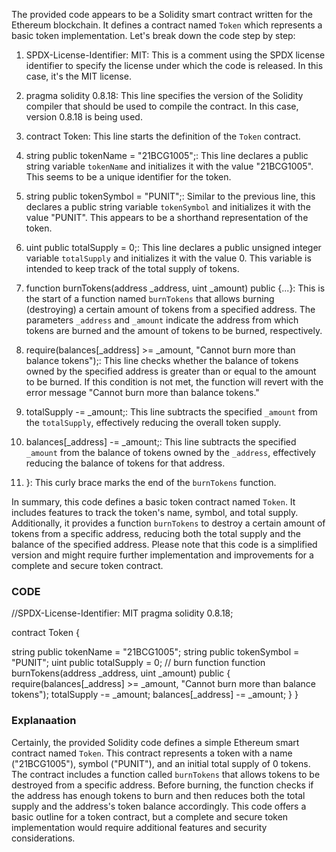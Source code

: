 The provided code appears to be a Solidity smart contract written for the Ethereum blockchain. It defines a contract named `Token` which represents a basic token implementation. Let's break down the code step by step:

1. SPDX-License-Identifier: MIT: This is a comment using the SPDX license identifier to specify the license under which the code is released. In this case, it's the MIT license.

2. pragma solidity 0.8.18: This line specifies the version of the Solidity compiler that should be used to compile the contract. In this case, version 0.8.18 is being used.

3. contract Token: This line starts the definition of the `Token` contract.

4. string public tokenName = "21BCG1005";: This line declares a public string variable `tokenName` and initializes it with the value "21BCG1005". This seems to be a unique identifier for the token.

5. string public tokenSymbol = "PUNIT";: Similar to the previous line, this declares a public string variable `tokenSymbol` and initializes it with the value "PUNIT". This appears to be a shorthand representation of the token.

6. uint public totalSupply = 0;: This line declares a public unsigned integer variable `totalSupply` and initializes it with the value 0. This variable is intended to keep track of the total supply of tokens.

7. function burnTokens(address _address, uint _amount) public {...}: This is the start of a function named `burnTokens` that allows burning (destroying) a certain amount of tokens from a specified address. The parameters `_address` and `_amount` indicate the address from which tokens are burned and the amount of tokens to be burned, respectively.

8. require(balances[_address] >= _amount, "Cannot burn more than balance tokens");: This line checks whether the balance of tokens owned by the specified address is greater than or equal to the amount to be burned. If this condition is not met, the function will revert with the error message "Cannot burn more than balance tokens."

9. totalSupply -= _amount;: This line subtracts the specified `_amount` from the `totalSupply`, effectively reducing the overall token supply.

10. balances[_address] -= _amount;: This line subtracts the specified `_amount` from the balance of tokens owned by the `_address`, effectively reducing the balance of tokens for that address.

11. }: This curly brace marks the end of the `burnTokens` function.

In summary, this code defines a basic token contract named `Token`. It includes features to track the token's name, symbol, and total supply. Additionally, it provides a function `burnTokens` to destroy a certain amount of tokens from a specific address, reducing both the total supply and the balance of the specified address. Please note that this code is a simplified version and might require further implementation and improvements for a complete and secure token contract.



### CODE

//SPDX-License-Identifier: MIT
pragma solidity 0.8.18;


contract Token {

   
  string public tokenName = "21BCG1005";
  string public tokenSymbol = "PUNIT";
  uint public totalSupply = 0;  // burn function
  function burnTokens(address _address, uint _amount) public {
  require(balances[_address] >= _amount, "Cannot burn more than balance tokens");
  totalSupply -= _amount;
 balances[_address] -= _amount;
   }
 }

 ### Explanaation 
 Certainly, the provided Solidity code defines a simple Ethereum smart contract named `Token`. This contract represents a token with a name ("21BCG1005"), symbol ("PUNIT"), and an initial total supply of 0 tokens. The contract includes a function called `burnTokens` that allows tokens to be destroyed from a specific address. Before burning, the function checks if the address has enough tokens to burn and then reduces both the total supply and the address's token balance accordingly. This code offers a basic outline for a token contract, but a complete and secure token implementation would require additional features and security considerations.
